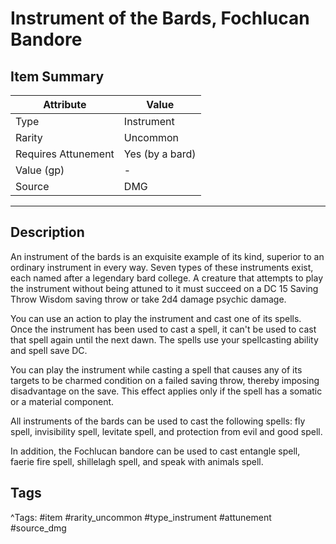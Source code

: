 # Instrument of the Bards, Fochlucan Bandore

## Item Summary

| Attribute            | Value                        |
|----------------------|------------------------------|
| Type                 | Instrument |
| Rarity               | Uncommon             |
| Requires Attunement  | Yes (by a bard)                |
| Value (gp)           | -    |
| Source               | DMG |

---

## Description

An instrument of the bards is an exquisite example of its kind, superior to an ordinary instrument in every way. Seven types of these instruments exist, each named after a legendary bard college. A creature that attempts to play the instrument without being attuned to it must succeed on a DC 15 Saving Throw Wisdom saving throw or take 2d4 damage psychic damage.

You can use an action to play the instrument and cast one of its spells. Once the instrument has been used to cast a spell, it can't be used to cast that spell again until the next dawn. The spells use your spellcasting ability and spell save DC.

You can play the instrument while casting a spell that causes any of its targets to be charmed condition on a failed saving throw, thereby imposing disadvantage on the save. This effect applies only if the spell has a somatic or a material component.

All instruments of the bards can be used to cast the following spells: fly spell, invisibility spell, levitate spell, and protection from evil and good spell.

In addition, the Fochlucan bandore can be used to cast entangle spell, faerie fire spell, shillelagh spell, and speak with animals spell.

## Tags

^Tags: #item #rarity_uncommon #type_instrument #attunement #source_dmg